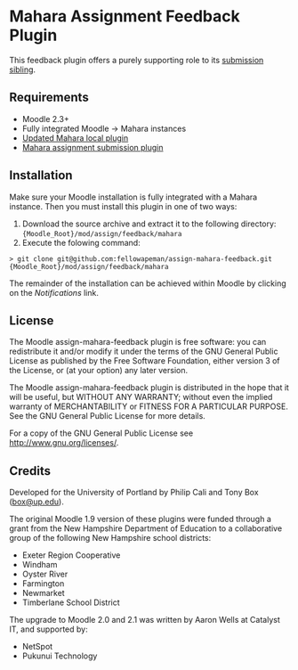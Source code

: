 # Mahara Assignment Feedback Plugin

This feedback plugin offers a purely supporting role to its [submission sibling][1].

## Requirements

- Moodle 2.3+
- Fully integrated Moodle -> Mahara instances
- [Updated Mahara local plugin][2]
- [Mahara assignment submission plugin][1]

## Installation

Make sure your Moodle installation is fully integrated with a Mahara instance. Then you must install this
plugin in one of two ways:

1. Download the source archive and extract it to the following directory: `{Moodle_Root}/mod/assign/feedback/mahara`
2. Execute the folowing command:

```
> git clone git@github.com:fellowapeman/assign-mahara-feedback.git {Moodle_Root}/mod/assign/feedback/mahara
```

The remainder of the installation can be achieved within Moodle by clicking on the _Notifications_ link.

[1]: https://github.com/fellowapeman/assign-mahara
[2]: https://github.com/fellowapeman/local-mahara

## License

The Moodle assign-mahara-feedback plugin is free software: you can redistribute it and/or modify
it under the terms of the GNU General Public License as published by
the Free Software Foundation, either version 3 of the License, or
(at your option) any later version.

The Moodle assign-mahara-feedback plugin is distributed in the hope that it will be useful,
but WITHOUT ANY WARRANTY; without even the implied warranty of
MERCHANTABILITY or FITNESS FOR A PARTICULAR PURPOSE. See the
GNU General Public License for more details.

For a copy of the GNU General Public License see http://www.gnu.org/licenses/.

## Credits

Developed for the University of Portland by Philip Cali and Tony Box (box@up.edu).

The original Moodle 1.9 version of these plugins were funded through a grant from the New Hampshire Department of Education to a collaborative group of the following New Hampshire school districts:

- Exeter Region Cooperative
- Windham
- Oyster River
- Farmington
- Newmarket
- Timberlane School District
  
The upgrade to Moodle 2.0 and 2.1 was written by Aaron Wells at Catalyst IT, and supported by:

- NetSpot
- Pukunui Technology
